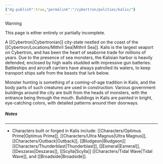 ```yaml
---
{"dg-publish":true,"permalink":"/cybertron/polities/kalis/"}
---
```

  
>[!warning] 
>This page is either entirely or partially incomplete. 

A [[Cybertron\|Cybertronian]] city-state nestled on the coast of the [[Cybertron/Locations/Mithril Sea\|Mithril Sea]]. Kalis is the largest seaport on Cybertron, and has been the heart of seaborne trade for millions of years. Due to the presence of sea monsters, the Kalisian harbor is heavily defended, enclosed by high walls studded with impressive gun batteries. Battleships and aircraft carriers have always patrolled its waters, to keep transport ships safe from the beasts that lurk below.

Monster hunting is something of a coming-of-age tradition in Kalis, and the body parts of such creatures are used in construction. Various government buildings around the city are built from the heads of monsters, with the entrance being through the mouth. Buildings in Kalis are painted in bright, eye-catching colors, with detailed patterns around their doorways. 
##### Notes
---
- Characters built or forged in Kalis include: [[Characters/Optimus Prime\|Optimus Prime]], [[Characters/Ultra Magnus\|Ultra Magnus]], [[Characters/Outback\|Outback]], [[Bludgeon\|Bludgeon]] [[Characters/Thunderblast\|Thunderblast]], [[Esmeral\|Esmeral]], [[Deszaras\|Deszaras]], [[Scylla\|Scylla]] [[Characters/Tidal Wave\|Tidal Wave]], and [[Broadside\|Broadside]]. 